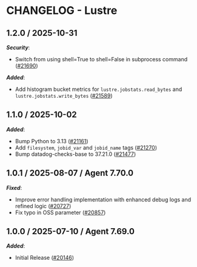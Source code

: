# CHANGELOG - Lustre

<!-- towncrier release notes start -->

## 1.2.0 / 2025-10-31

***Security***:

* Switch from using shell=True to shell=False in subprocess command ([#21690](https://github.com/DataDog/integrations-core/pull/21690))

***Added***:

* Add histogram bucket metrics for `lustre.jobstats.read_bytes` and `lustre.jobstats.write_bytes` ([#21589](https://github.com/DataDog/integrations-core/pull/21589))

## 1.1.0 / 2025-10-02

***Added***:

* Bump Python to 3.13 ([#21161](https://github.com/DataDog/integrations-core/pull/21161))
* Add `filesystem`, `jobid_var` and `jobid_name` tags ([#21270](https://github.com/DataDog/integrations-core/pull/21270))
* Bump datadog-checks-base to 37.21.0 ([#21477](https://github.com/DataDog/integrations-core/pull/21477))

## 1.0.1 / 2025-08-07 / Agent 7.70.0

***Fixed***:

* Improve error handling implementation with enhanced debug logs and refined logic ([#20727](https://github.com/DataDog/integrations-core/pull/20727))
* Fix typo in OSS parameter ([#20857](https://github.com/DataDog/integrations-core/pull/20857))

## 1.0.0 / 2025-07-10 / Agent 7.69.0

***Added***:

* Initial Release ([#20146](https://github.com/DataDog/integrations-core/pull/20146))
